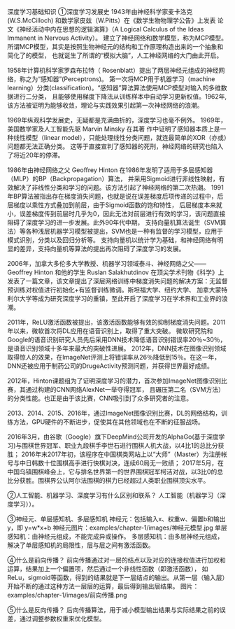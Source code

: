 深度学习基础知识
①深度学习发展史
   1943年由神经科学家麦卡洛克(W.S.McCilloch) 和数学家皮兹（W.Pitts）在《数学生物物理学公告》上发表
 论文《神经活动中内在思想的逻辑演算》（A Logical Calculus of the Ideas Immanent in Nervous Activity）。
 建立了神经网络和数学模型，称为MCP模型。所谓MCP模型，其实是按照生物神经元的结构和工作原理构造出来的一个抽象和简化了的模型，
 也就诞生了所谓的“模拟大脑”，人工神经网络的大门由此开启。
 
   1958年计算机科学家罗森布拉特（ Rosenblatt）提出了两层神经元组成的神经网络，称之为“感知器”(Perceptrons)。
 第一次将MCP用于机器学习（machine learning）分类(classification)。“感知器”算法算法使用MCP模型对输入的多维数据进行二分类，
 且能够使用梯度下降法从训练样本中自动学习更新权值。1962年,该方法被证明为能够收敛，理论与实践效果引起第一次神经网络的浪潮。
 
   1969年纵观科学发展史，无疑都是充满曲折的，深度学习也毫不例外。 1969年，美国数学家及人工智能先驱 Marvin Minsky 在其著
 作中证明了感知器本质上是一种线性模型（linear model），只能处理线性分类问题，就连最简单的XOR（亦或）问题都无法正确分类。
 这等于直接宣判了感知器的死刑，神经网络的研究也陷入了将近20年的停滞。
 
   1986年由神经网络之父 Geoffrey Hinton 在1986年发明了适用于多层感知器（MLP）的BP（Backpropagation）算法，
 并采用Sigmoid进行非线性映射，有效解决了非线性分类和学习的问题。该方法引起了神经网络的第二次热潮。
   1991年BP算法被指出存在梯度消失问题，也就是说在误差梯度后项传递的过程中，后层梯度以乘性方式叠加到前层，由于Sigmoid函数的饱和特性，
 后层梯度本来就小，误差梯度传到前层时几乎为0，因此无法对前层进行有效的学习，该问题直接阻碍了深度学习的进一步发展。此外90年代中期，
 支持向量机算法诞生（SVM算法）等各种浅层机器学习模型被提出，SVM也是一种有监督的学习模型，应用于模式识别，分类以及回归分析等。
 支持向量机以统计学为基础，和神经网络有明显的差异，支持向量机等算法的提出再次阻碍了深度学习的发展。
 
   2006年，加拿大多伦多大学教授、机器学习领域泰斗、神经网络之父—— Geoffrey Hinton 和他的学生 Ruslan Salakhutdinov 在顶尖学术刊物《科学》上
 发表了一篇文章，该文章提出了深层网络训练中梯度消失问题的解决方案：无监督预训练对权值进行初始化+有监督训练微调。斯坦福大学、纽约大学、
 加拿大蒙特利尔大学等成为研究深度学习的重镇，至此开启了深度学习在学术界和工业界的浪潮。
 
   2011年，ReLU激活函数被提出，该激活函数能够有效的抑制梯度消失问题。2011年以来，微软首次将DL应用在语音识别上，取得了重大突破。
 微软研究院和Google的语音识别研究人员先后采用DNN技术降低语音识别错误率20％~30％，是语音识别领域十多年来最大的突破性进展。
 2012年，DNN技术在图像识别领域取得惊人的效果，在ImageNet评测上将错误率从26％降低到15％。在这一年，DNN还被应用于制药公司的DrugeActivity预测问题，并获得世界最好成绩。
 
   2012年，Hinton课题组为了证明深度学习的潜力，首次参加ImageNet图像识别比赛，其通过构建的CNN网络AlexNet一举夺得冠军，
 且碾压第二名（SVM方法）的分类性能。也正是由于该比赛，CNN吸引到了众多研究者的注意。
 
   2013、2014、2015、2016年，通过ImageNet图像识别比赛，DL的网络结构，训练方法，GPU硬件的不断进步，促使其在其他领域也在不断的征服战场。
   
   2016年3月，由谷歌（Google）旗下DeepMind公司开发的AlphaGo(基于深度学习)与围棋世界冠军、职业九段棋手李世石进行围棋人机大战，以4比1的总比分获胜；
   2016年末2017年初，该程序在中国棋类网站上以“大师”（Master）为注册帐号与中日韩数十位围棋高手进行快棋对决，连续60局无一败绩；
   2017年5月，在中国乌镇围棋峰会上，它与排名世界第一的世界围棋冠军柯洁对战，以3比0的总比分获胜。围棋界公认阿尔法围棋的棋力已经超过人类职业围棋顶尖水平。



②人工智能、机器学习、深度学习有什么区别和联系？
 人工智能（机器学习（深度学习））。
 
 
 
③神经元、单层感知机、多层感知机
 神经元：包括输入x、权重w、偏置b和输出y，即 y=w*x+b 
         神经元图片：examples/chapter-1/images/神经元模型.jpg
 单层感知机：由神经元组成，不能完成异或操作。
 多层感知机：由多层神经元组成，解决了单层感知机的局限性，层与层之间有激活函数。



④什么是前向传播？
   前向传播通过对一层的结点以及对应的连接权值进行加权和运算，结果加上一个偏置项，然后通过一个非线性函数（即激活函数），
 如ReLu，sigmoid等函数，得到的结果就是下一层结点的输出。从第一层（输入层）开始不断的通过这种方法一层层的运算，最后得到输出层结果。
 图片：examples/chapter-1/images/前向传播.png
 
 
 
⑤什么是反向传播？
   后向传播算法，用于减小模型输出结果与实际结果之前的误差，通过调整参数权重来优化模型。
